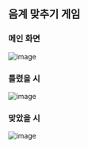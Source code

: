 ## 음계 맞추기 게임

### 메인 화면
![image](https://github.com/Kimchaeeuny/game/assets/120534069/fd7ad2d7-a413-4967-acf2-79688c54a81c)

### 틀렸을 시
![image](https://github.com/Kimchaeeuny/game/assets/120534069/23e5b209-c9e1-490c-b4ad-8cb8e07e1a59)

### 맞았을 시
![image](https://github.com/Kimchaeeuny/game/assets/120534069/9889871a-189c-4fdb-95c3-65223c3b62f2)

